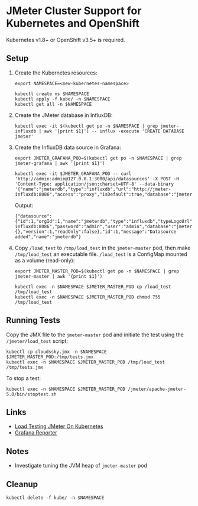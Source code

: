 # JMeter Cluster Support for Kubernetes and OpenShift

Kubernetes v1.8+ or OpenShift v3.5+ is required.

## Setup
1. Create the Kubernetes resources:
   ```
   export NAMESPACE=<new-kubernetes-namespace>
   
   kubectl create ns $NAMESPACE
   kubectl apply -f kube/ -n $NAMESPACE
   kubectl get all -n $NAMESPACE
   ```

2. Create the JMeter database in InfluxDB:

   `kubectl exec -it $(kubectl get po -n $NAMESPACE | grep jmeter-influxdb | awk '{print $1}') -- influx -execute 'CREATE DATABASE jmeter'`

3. Create the InfluxDB data source in Grafana:
   ```
   export JMETER_GRAFANA_POD=$(kubectl get po -n $NAMESPACE | grep jmeter-grafana | awk '{print $1}')

   kubectl exec -it $JMETER_GRAFANA_POD -- curl 'http://admin:admin@127.0.0.1:3000/api/datasources' -X POST -H 'Content-Type: application/json;charset=UTF-8' --data-binary '{"name":"jmeterdb","type":"influxdb","url":"http://jmeter-influxdb:8086","access":"proxy","isDefault":true,"database":"jmeter","user":"admin","password":"admin"}'
   ```
   Output:
   ```
   {"datasource":{"id":1,"orgId":1,"name":"jmeterdb","type":"influxdb","typeLogoUrl":"","access":"proxy","url":"http://jmeter-influxdb:8086","password":"admin","user":"admin","database":"jmeter","basicAuth":false,"basicAuthUser":"","basicAuthPassword":"","withCredentials":false,"isDefault":true,"secureJsonFields":{},"version":1,"readOnly":false},"id":1,"message":"Datasource added","name":"jmeterdb"}
   ```

4. Copy `/load_test` to `/tmp/load_test` in the `jmeter-master` pod, then make `/tmp/load_test` an executable file. `/load_test` is a ConfigMap mounted as a volume (read-only):
   ```
   export JMETER_MASTER_POD=$(kubectl get po -n $NAMESPACE | grep jmeter-master | awk '{print $1}')

   kubectl exec -n $NAMESPACE $JMETER_MASTER_POD cp /load_test /tmp/load_test
   kubectl exec -n $NAMESPACE $JMETER_MASTER_POD chmod 755 /tmp/load_test
   ```

## Running Tests
Copy the JMX file to the `jmeter-master` pod and initiate the test using the `/jmeter/load_test` script:
```
kubectl cp cloudssky.jmx -n $NAMESPACE $JMETER_MASTER_POD:/tmp/tests.jmx
kubectl exec -n $NAMESPACE $JMETER_MASTER_POD /tmp/load_test /tmp/tests.jmx
```
To stop a test:

`kubectl exec -n $NAMESPACE $JMETER_MASTER_POD /jmeter/apache-jmeter-5.0/bin/stoptest.sh`

## Links
* [Load Testing JMeter On Kubernetes](https://goo.gl/mkoX9E)
* [Grafana Reporter](https://github.com/IzakMarais/reporter)

## Notes
* Investigate tuning the JVM heap of `jmeter-master` pod

## Cleanup
`kubectl delete -f kube/ -n $NAMESPACE`
